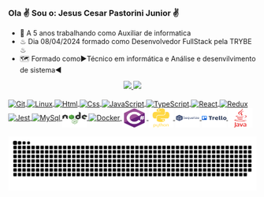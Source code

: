 ### Ola ✌ Sou o: Jesus Cesar Pastorini Junior ✌

- 🔭 A 5 anos trabalhando como Auxiliar de informatica
- ♨ Dia 08/04/2024 formado como Desenvolvedor FullStack pela TRYBE ♨
- 🗺 Formado como▶Técnico em informática e Análise e desenvilvimento de sistema◀
<div align="center">
  <a href="https://github.com/JesusPastorini">
  <img width="59%" src="https://github-readme-stats.vercel.app/api?username=JesusPastorini&show_icons=true&theme=tokyonight&include_all_commits=true&count_private=true"/>
  <img width="39%" src="https://github-readme-stats.vercel.app/api/top-langs/?username=JesusPastorini&layout=compact&langs_count=7&theme=tokyonight"/>
</div>
<div style="display: inline_block"><br>
  <img align="center" alt="Git" height="40" width="50" src="https://cdn.jsdelivr.net/gh/devicons/devicon/icons/git/git-original.svg"> 
  <img align="center" alt="Linux" height="40" width="50" src="https://cdn.jsdelivr.net/gh/devicons/devicon/icons/linux/linux-original.svg">
  <img align="center" alt="Html" height="40" width="50" src="https://cdn.jsdelivr.net/gh/devicons/devicon/icons/html5/html5-plain-wordmark.svg">
  <img align="center" alt="Css" height="40" width="50" src="https://cdn.jsdelivr.net/gh/devicons/devicon/icons/css3/css3-plain-wordmark.svg">
  <img align="center" alt="JavaScript" height="40" width="50" src="https://cdn.jsdelivr.net/gh/devicons/devicon/icons/javascript/javascript-original.svg">
  <img align="center" alt="TypeScript" height="40" width="50" src="https://cdn.jsdelivr.net/gh/devicons/devicon/icons/typescript/typescript-original.svg">
  <img align="center" alt="React" height="40" width="50" src="https://cdn.jsdelivr.net/gh/devicons/devicon/icons/react/react-original-wordmark.svg">
  <img align="center" alt="Redux" height="40" width="50" src="https://cdn.jsdelivr.net/gh/devicons/devicon/icons/redux/redux-original.svg">
  <img align="center" alt="Jest" height="40" width="50" src="https://cdn.jsdelivr.net/gh/devicons/devicon/icons/jest/jest-plain.svg">
  <img align="center" alt="MySql" height="40" width="50" src="https://cdn.jsdelivr.net/gh/devicons/devicon/icons/mysql/mysql-original-wordmark.svg">
  <img align="center" alt="NodeJs" height="40" width="50" src="https://github.com/devicons/devicon/blob/v2.16.0/icons/nodejs/nodejs-original-wordmark.svg">
  <img align="center" alt="Docker" height="40" width="50" src="https://cdn.jsdelivr.net/gh/devicons/devicon/icons/docker/docker-plain-wordmark.svg">
  <img align="center" alt="Csharp" height="40" width="50" src="https://github.com/devicons/devicon/blob/v2.16.0/icons/csharp/csharp-original.svg">
  <img align="center" alt="Python" height="40" width="50" src="https://github.com/devicons/devicon/blob/v2.16.0/icons/python/python-plain-wordmark.svg">
  <img align="center" alt="Sequelize" height="40" width="50" src="https://github.com/devicons/devicon/blob/v2.16.0/icons/sequelize/sequelize-plain-wordmark.svg">
  <img align="center" alt="Trello" height="40" width="50" src="https://github.com/devicons/devicon/blob/v2.16.0/icons/trello/trello-original-wordmark.svg">
  <img align="center" alt="Java" height="40" width="50" src="https://github.com/devicons/devicon/blob/v2.16.0/icons/java/java-plain-wordmark.svg">
</div>
 <br>
<picture>
  <source media="(prefers-color-scheme: dark)" srcset="https://raw.githubusercontent.com/JesusPastorini/JesusPastorini/output/github-contribution-grid-snake-dark.svg">
  <source media="(prefers-color-scheme: light)" srcset="https://raw.githubusercontent.com/JesusPastorini/JesusPastorini/output/github-contribution-grid-snake.svg">
  <img alt="github contribution grid snake animation" src="https://raw.githubusercontent.com/JesusPastorini/JesusPastorini/output/github-contribution-grid-snake.svg">
</picture>
<br><br>

